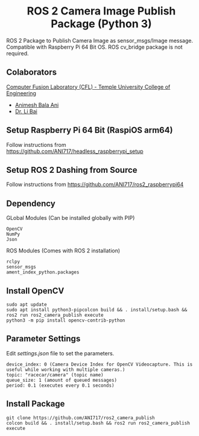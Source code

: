 <p align="center">
  <h1 align="center">ROS 2 Camera Image Publish Package (Python 3)</h1>
</p>

ROS 2 Package to Publish Camera Image as sensor_msgs/Image message. Compatible with Raspberry Pi 64 Bit OS. ROS cv_bridge package is not required.

## Colaborators
[Computer Fusion Laboratory (CFL) - Temple University College of Engineering](https://sites.temple.edu/cflab/people/)
* [Animesh Bala Ani](https://animeshani.com/)
* [Dr. Li Bai](https://engineering.temple.edu/about/faculty-staff/li-bai-lbai)

## Setup Raspberry Pi 64 Bit (RaspiOS arm64)
Follow instructions from https://github.com/ANI717/headless_raspberrypi_setup

## Setup ROS 2 Dashing from Source
Follow instructions from https://github.com/ANI717/ros2_raspberrypi64

## Dependency
GLobal Modules (Can be installed globally with PIP)
```
OpenCV
NumPy
Json
```
ROS Modules (Comes with ROS 2 installation)
```
rclpy
sensor_msgs
ament_index_python.packages
```

## Install OpenCV
```
sudo apt update
sudo apt install python3-pipcolcon build && . install/setup.bash && ros2 run ros2_camera_publish execute
python3 -m pip install opencv-contrib-python
```

## Parameter Settings
Edit *settings.json* file to set the parameters.
```
device_index: 0 (Camera Device Index for OpenCV Videocapture. This is useful while working with multiple cameras.)
topic: "racecar/camera" (topic name)
queue_size: 1 (amount of queued messages)
period: 0.1 (executes every 0.1 seconds)
```

## Install Package
```
git clone https://github.com/ANI717/ros2_camera_publish
colcon build && . install/setup.bash && ros2 run ros2_camera_publish execute
```
